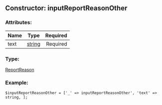 ## Constructor: inputReportReasonOther  

### Attributes:

| Name     |    Type       | Required |
|----------|:-------------:|---------:|
|text|[string](../types/string.md) | Required|
### Type: 

[ReportReason](../types/ReportReason.md)
### Example:

```
$inputReportReasonOther = ['_' => inputReportReasonOther', 'text' => string, ];
```